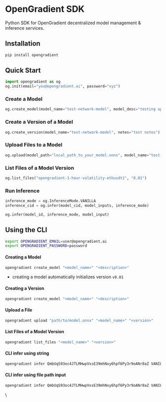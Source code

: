 # OpenGradient SDK

Python SDK for OpenGradient decentralized model management & inference services.

## Installation
```python
pip install opengradient
```

## Quick Start
```python
import opengradient as og
og.init(email="you@opengradient.ai", password="xyz")
```

### Create a Model
```python
og.create_model(model_name="test-network-model", model_desc="testing upload to sdk")
```

### Create a Version of a Model
```python
og.create_version(model_name="test-network-model", notes="test notes")
```

### Upload Files to a Model
```python
og.upload(model_path="local_path_to_your_model.onnx", model_name="test-network-model", version="0.01")
```

### List Files of a Model Version
```python
og.list_files("opengradient-1-hour-volatility-ethusdt1", "0.01")
```

### Run Inference
```python
inference_mode = og.InferenceMode.VANILLA
inference_cid = og.infer(model_cid, model_inputs, inference_mode)
```

```python
og.infer(model_id, inference_mode, model_input)
```

## Using the CLI

```bash
export OPENGRADIENT_EMAIL=user@opengradient.ai
export OPENGRADIENT_PASSWORD=password
```

#### Creating a Model
```bash
opengradient create_model "<model_name>" "<description>" 
```
- creating a model automatically initializes version `v0.01`

#### Creating a Version
```bash
opengradient create_model "<model_name>" "<description>" 
```

#### Upload a File
```bash
opengradient upload "path/to/model.onnx" "<model_name>" "<version>" 
```

#### List Files of a Model Version
```bash
opengradient list_files "<model_name>" "<version>"
```

####  CLI infer using string 
```bash
opengradient infer QmbUqS93oc4JTLMHwpVxsE39mhNxy6hpf6Py3r9oANr8aZ VANILLA '{"num_input1":[1.0, 2.0, 3.0], "num_input2":10, "str_input1":["hello", "ONNX"], "str_input2":" world"}'
```

#### CLI infer using file path input
```bash
opengradient infer QmbUqS93oc4JTLMHwpVxsE39mhNxy6hpf6Py3r9oANr8aZ VANILLA --input_file input.json
```
\\